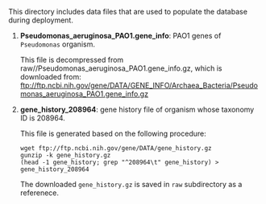 This directory includes data files that are used to populate the database
during deployment.

1. **Pseudomonas_aeruginosa_PAO1.gene_info**: PAO1 genes of `Pseudomonas` organism.

   This file is decompressed from raw//Pseudomonas_aeruginosa_PAO1.gene_info.gz,
   which is downloaded from:
ftp://ftp.ncbi.nih.gov/gene/DATA/GENE_INFO/Archaea_Bacteria/Pseudomonas_aeruginosa_PAO1.gene_info.gz

2. **gene_history_208964**: gene history file of organism whose taxonomy ID is 208964.

   This file is generated based on the following procedure:
   ```shell
   wget ftp://ftp.ncbi.nih.gov/gene/DATA/gene_history.gz
   gunzip -k gene_history.gz
   (head -1 gene_history; grep "^208964\t" gene_history) > gene_history_208964
   ```

   The downloaded `gene_history.gz` is saved in `raw` subdirectory as a referenece.
